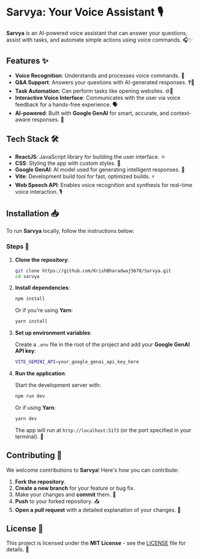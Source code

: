 # Sarvya: Your Voice Assistant 🎙️

**Sarvya** is an AI-powered voice assistant that can answer your questions, assist with tasks, and automate simple actions using voice commands. 🎧✨

## Features ✨

- **Voice Recognition**: Understands and processes voice commands. 🎤
- **Q&A Support**: Answers your questions with AI-generated responses. ❓💬
- **Task Automation**: Can perform tasks like opening websites. 🌐🔧
- **Interactive Voice Interface**: Communicates with the user via voice feedback for a hands-free experience. 🗣️
- **AI-powered**: Built with **Google GenAI** for smart, accurate, and context-aware responses. 🤖

## Tech Stack 🛠️

- **ReactJS**: JavaScript library for building the user interface. ⚛️
- **CSS**: Styling the app with custom styles. 🎨
- **Google GenAI**: AI model used for generating intelligent responses. 🧠
- **Vite**: Development build tool for fast, optimized builds. ⚡
- **Web Speech API**: Enables voice recognition and synthesis for real-time voice interaction. 🎙️

## Installation 📥

To run **Sarvya** locally, follow the instructions below:

### Steps 🔽

1. **Clone the repository**:

   ```bash
   git clone https://github.com/KrishBharadwaj5678/Sarvya.git
   cd sarvya
   ```

2. **Install dependencies**:

   ```bash
   npm install
   ```

   Or if you're using **Yarn**:

   ```bash
   yarn install
   ```

3. **Set up environment variables**:

   Create a `.env` file in the root of the project and add your **Google GenAI API key**:

   ```bash
   VITE_GEMINI_API=your_google_genai_api_key_here
   ```

4. **Run the application**:

   Start the development server with:

   ```bash
   npm run dev
   ```

   Or if using **Yarn**:

   ```bash
   yarn dev
   ```

   The app will run at `http://localhost:5173` (or the port specified in your terminal). 🚀


## Contributing 🤝

We welcome contributions to **Sarvya**! Here's how you can contribute:

1. **Fork the repository**.
2. **Create a new branch** for your feature or bug fix.
3. Make your changes and **commit** them. 🔄
4. **Push** to your forked repository. 📤
5. **Open a pull request** with a detailed explanation of your changes. 🔧

## License 📜

This project is licensed under the **MIT License** - see the [LICENSE](LICENSE) file for details. 📂
